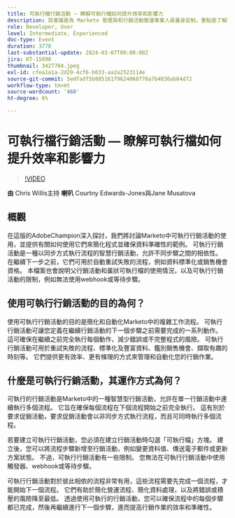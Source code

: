 ```yaml
---
title: 可執行檔行銷活動 — 瞭解可執行檔如何提升效率和影響力
description: 該會議是為 Marketo 管理員和行銷活動營運專業人員量身定制，重點是了解和部署可執行的行銷活動，以增加行銷活動和計劃的價值、提高效率並推動成長。
role: Developer, User
level: Intermediate, Experienced
doc-type: Event
duration: 3778
last-substantial-update: 2024-03-07T00:00:00Z
jira: KT-15098
thumbnail: 3427704.jpeg
exl-id: cfea1a1a-2d29-4cf6-b633-aa2a2523114e
source-git-commit: 5edfadf5b805161f9624068f70a7b4830ab84d72
workflow-type: tm+mt
source-wordcount: '468'
ht-degree: 6%

---
```


# 可執行檔行銷活動 — 瞭解可執行檔如何提升效率和影響力

>[!VIDEO](https://video.tv.adobe.com/v/3427704/?learn=on)

**由** Chris Willis主持
**喇叭** Courtny Edwards-Jones與Jane Musatova

## 概觀

在這版的AdobeChampion深入探討，我們將討論Marketo中可執行行銷活動的使用，並提供有關如何使用它們來簡化程式並確保資料準確性的範例。 可執行行銷活動是一種以同步方式執行流程的智慧行銷活動，允許不同步驟之間的相依性。 在繼續下一步之前，它們可用於自動重試失敗的流程，例如資料標準化或銷售機會資格。 本檔案也會說明父行銷活動和巢狀可執行檔的使用情況，以及可執行行銷活動的限制，例如無法使用webhook或等待步驟。

## 使用可執行行銷活動的目的為何？

使用可執行行銷活動的目的是簡化和自動化Marketo中的複雜工作流程。 可執行行銷活動可讓您定義在繼續行銷活動的下一個步驟之前需要完成的一系列動作。 這可確保在繼續之前完全執行每個動作，減少錯誤或不完整程式的風險。 可執行行銷活動可用於重試失敗的流程、標準化及豐富資料、鑑別銷售機會、擷取有趣的時刻等。 它們提供更有效率、更有條理的方式來管理和自動化您的行銷作業。

## 什麼是可執行行銷活動，其運作方式為何？

可執行的行銷活動是Marketo中的一種智慧型行銷活動，允許在單一行銷活動中連續執行多個流程。 它旨在確保每個流程在下個流程開始之前完全執行。 這有別於要求促銷活動，要求促銷活動會以非同步方式執行流程，而且可同時執行多個流程。

若要建立可執行行銷活動，您必須在建立行銷活動時勾選「可執行檔」方塊。 建立後，您可以將流程步驟新增至行銷活動，例如變更資料值、傳送電子郵件或更新方案狀態。 不過，可執行行銷活動有一些限制。 您無法在可執行行銷活動中使用觸發器、webhook或等待步驟。

可執行行銷活動對於彼此相依的流程非常有用，這些流程需要先完成一個流程，才能開始下一個流程。 它們有助於簡化營運流程、簡化資料處理，以及將錯誤或積壓的風險降至最低。 透過使用可執行的行銷活動，您可以確保流程中的每個步驟都已完成，然後再繼續進行下一個步驟，進而提高行銷作業的效率和準確性。